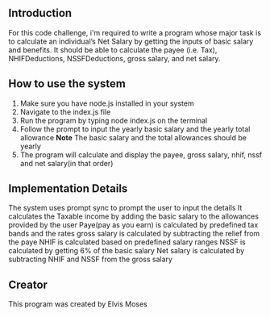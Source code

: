 ## Introduction

For this code challenge, i'm required to write a program whose major task is to calculate an individual’s Net Salary by getting the inputs of basic salary and benefits. It should be able to calculate the payee (i.e. Tax), NHIFDeductions, NSSFDeductions, gross salary, and net salary. 
## How to use the system
1. Make sure you have node.js installed in your system
2. Navigate to the index.js file
3. Run the program by typing node index.js on the terminal
4. Follow the prompt to input the yearly basic salary and the yearly total allowance
**Note** The basic salary and the total allowances should be yearly
5. The program will calculate and display the payee, gross salary, nhif, nssf and net salary(in that order)
## Implementation Details
The system uses prompt sync to prompt the user to input the details
It calculates the Taxable income by adding the basic salary to the allowances provided by the user
Paye(pay as you earn) is calculated by predefined tax bands and the rates
gross salary is calculated by subtracting the relief from the paye
NHIF is calculated based on predefined salary ranges
NSSF is calculated by getting 6% of the basic salary
Net salary is calculated by subtracting NHIF and NSSF from the gross salary

## Creator
This program was created by Elvis Moses
